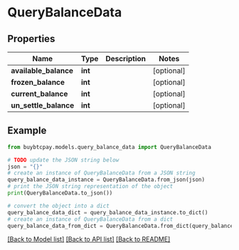 # QueryBalanceData


## Properties

Name | Type | Description | Notes
------------ | ------------- | ------------- | -------------
**available_balance** | **int** |  | [optional] 
**frozen_balance** | **int** |  | [optional] 
**current_balance** | **int** |  | [optional] 
**un_settle_balance** | **int** |  | [optional] 

## Example

```python
from buybtcpay.models.query_balance_data import QueryBalanceData

# TODO update the JSON string below
json = "{}"
# create an instance of QueryBalanceData from a JSON string
query_balance_data_instance = QueryBalanceData.from_json(json)
# print the JSON string representation of the object
print(QueryBalanceData.to_json())

# convert the object into a dict
query_balance_data_dict = query_balance_data_instance.to_dict()
# create an instance of QueryBalanceData from a dict
query_balance_data_from_dict = QueryBalanceData.from_dict(query_balance_data_dict)
```
[[Back to Model list]](../README.md#documentation-for-models) [[Back to API list]](../README.md#documentation-for-api-endpoints) [[Back to README]](../README.md)


